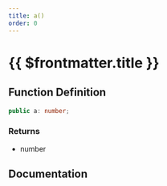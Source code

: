 ```yaml
---
title: a()
order: 0
---
```


# {{ $frontmatter.title }}

## Function Definition

```ts
public a: number;
```

### Returns

* number

## Documentation

<!--@include: ./parts/a.md-->
